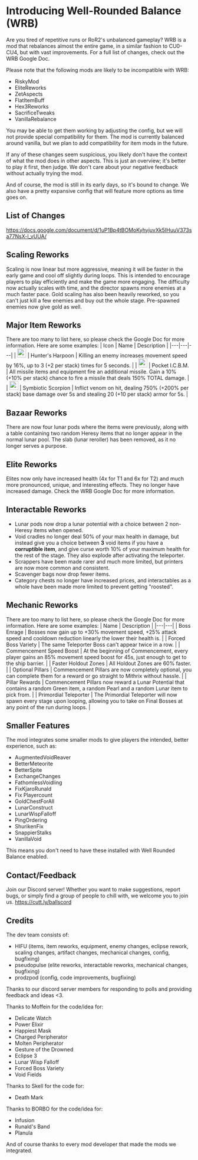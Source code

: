 # Introducing Well-Rounded Balance (WRB)
Are you tired of repetitive runs or RoR2's unbalanced gameplay? WRB is a mod that rebalances almost the entire game, in a similar fashion to CU0-CU4, but with vast improvements. For a full list of changes, check out the WRB Google Doc.

Please note that the following mods are likely to be incompatible with WRB:
- RiskyMod
- EliteReworks
- ZetAspects
- FlatItemBuff
- Hex3Reworks
- SacrificeTweaks
- VanillaRebalance

You may be able to get them working by adjusting the config, but we will not provide special compatibility for them. The mod is currently balanced around vanilla, but we plan to add compatibility for item mods in the future.

If any of these changes seem suspicious, you likely don't have the context of what the mod does in other aspects. This is just an overview; it's better to play it first, then judge. We don't care about your negative feedback without actually trying the mod.

And of course, the mod is still in its early days, so it's bound to change. We also have a pretty expansive config that will feature more options as time goes on.

## List of Changes
https://docs.google.com/document/d/1uP1Bp4tBOMoKyhyjuvXk5IHuuV373sa77NsX-l_vUUA/

## Scaling Reworks
Scaling is now linear but more aggressive, meaning it will be faster in the early game and cool off slightly during loops. This is intended to encourage players to play efficiently and make the game more engaging. The difficulty now actually scales with time, and the director spawns more enemies at a much faster pace. Gold scaling has also been heavily reworked, so you can't just kill a few enemies and buy out the whole stage. Pre-spawned enemies now give gold as well.

## Major Item Reworks
There are too many to list here, so please check the Google Doc for more information. Here are some examples:
| Icon | Name | Description |
|---|---|---|
| <img src="https://static.wikia.nocookie.net/riskofrain2_gamepedia_en/images/c/c4/Hunter%27s_Harpoon.png/revision/latest?cb=20220302043224" width="24"/> | Hunter's Harpoon | Killing an enemy increases movement speed by 16%, up to 3 (+2 per stack) times for 5 seconds. |
| <img src="https://static.wikia.nocookie.net/riskofrain2_gamepedia_en/images/f/ff/Pocket_I.C.B.M..png/revision/latest?cb=20220302043224" width="24"/> | Pocket I.C.B.M. | All missile items and equipment fire an additional missile. Gain a 10% (+10% per stack) chance to fire a missile that deals 150% TOTAL damage. |
| <img src="https://static.wikia.nocookie.net/riskofrain2_gamepedia_en/images/9/91/Symbiotic_Scorpion.png/revision/latest?cb=20220302052918" width="24"/> | Symbiotic Scorpion | Inflict venom on hit, dealing 750% (+200% per stack) base damage over 5s and stealing 20 (+10 per stack) armor for 5s. |

## Bazaar Reworks
There are now four lunar pods where the items were previously, along with a table containing two random Heresy items that no longer appear in the normal lunar pool. The slab (lunar reroller) has been removed, as it no longer serves a purpose.

## Elite Reworks
Elites now only have increased health (4x for T1 and 6x for T2) and much more pronounced, unique, and interesting effects. They no longer have increased damage. Check the WRB Google Doc for more information.

## Interactable Reworks
- Lunar pods now drop a lunar potential with a choice between 2 non-Heresy items when opened.
- Void cradles no longer deal 50% of your max health in damage, but instead give you a choice between **3** void items if you have a **corruptible item**, and give curse worth 10% of your maximum health for the rest of the stage. They also explode after activating the teleporter.
- Scrappers have been made rarer and much more limited, but printers are now more common and consistent.
- Scavenger bags now drop fewer items.
- Category chests no longer have increased prices, and interactables as a whole have been made more limited to prevent getting "roosted".

## Mechanic Reworks
There are too many to list here, so please check the Google Doc for more information. Here are some examples:
| Name | Description |
|---|---|
| Boss Enrage | Bosses now gain up to +30% movement speed, +25% attack speed and cooldown reduction linearly the lower their health is. |
| Forced Boss Variety | The same Teleporter Boss can't appear twice in a row. |
| Commencement Speed Boost | At the beginning of Commencement, every player gains an 85% movement speed boost for 45s, just enough to get to the ship barrier. |
| Faster Holdout Zones | All Holdout Zones are 60% faster. |
| Optional Pillars | Commencement Pillars are now completely optional, you can complete them for a reward or go straight to Mithrix without hassle. |
| Pillar Rewards | Commencement Pillars now reward a Lunar Potential that contains a random Green item, a random Pearl and a random Lunar item to pick from. |
| Primordial Teleporter | The Primordial Teleporter will now spawn every stage upon looping, allowing you to take on Final Bosses at any point of the run during loops. |

## Smaller Features
The mod integrates some smaller mods to give players the intended, better experience, such as:
- AugmentedVoidReaver
- BetterMeteorite
- BetterSpite
- ExchangeChanges
- FathomlessVoidling
- FixKjaroRunald
- Fix Playercount
- GoldChestForAll
- LunarConstruct
- LunarWispFalloff
- PingOrdering
- ShurikenFix
- SnappierStalks
- VanillaVoid

This means you don't need to have these installed with Well Rounded Balance enabled.

## Contact/Feedback
Join our Discord server! Whether you want to make suggestions, report bugs, or simply find a group of people to chill with, we welcome you to join us.
https://cutt.ly/ballscord

## Credits
The dev team consists of:
- HIFU (items, item reworks, equipment, enemy changes, eclipse rework, scaling changes, artifact changes, mechanical changes, config, bugfixing)
- pseudopulse (elite reworks, interactable reworks, mechanical changes, bugfixing)
- prodzpod (config, code improvements, bugfixing)

Thanks to our discord server members for responding to polls and providing feedback and ideas <3.

Thanks to Moffein for the code/idea for:
- Delicate Watch
- Power Elixir
- Happiest Mask
- Charged Peripherator
- Molten Peripherator
- Gesture of the Drowned
- Eclipse 3
- Lunar Wisp Falloff
- Forced Boss Variety
- Void Fields

Thanks to Skell for the code for:
- Death Mark

Thanks to BORBO for the code/idea for:
- Infusion
- Runald's Band
- Planula

And of course thanks to every mod developer that made the mods we integrated.